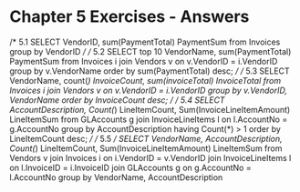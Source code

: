 # Chapter 5 Exercises - Answers

/* 5.1
SELECT VendorID, sum(PaymentTotal) PaymentSum
	from Invoices
	group by VendorID
*/
/* 5.2
SELECT top 10 VendorName, sum(PaymentTotal) PaymentSum
	from Invoices i
	join Vendors v
		on v.VendorID = i.VendorID
	group by v.VendorName
	order by sum(PaymentTotal) desc;
*/
/* 5.3
SELECT VendorName, count(*) InvoiceCount, sum(invoiceTotal) InvoiceTotal
	from Invoices i
	join Vendors v
		on v.VendorID = i.VendorID
	group by v.VendorID, VendorName
	order by InvoiceCount desc;
*/
/* 5.4
SELECT AccountDescription, Count(*) LineItemCount, Sum(InvoiceLineItemAmount) LineItemSum
	from GLAccounts g
	join InvoiceLineItems l
		on l.AccountNo = g.AccountNo
	group by AccountDescription
	having Count(*) > 1
	order by LineItemCount desc;
*/
/* 5.5
*/
SELECT VendorName, AccountDescription, Count(*) LineItemCount, 
		Sum(InvoiceLineItemAmount) LineItemSum
	from Vendors v
	join Invoices i
		on i.VendorID = v.VendorID
	join InvoiceLineItems l
		on l.InvoiceID = i.InvoiceID
	join GLAccounts g
		on g.AccountNo = l.AccountNo
	group by VendorName, AccountDescription